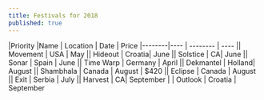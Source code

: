 ```yaml
---
title: Festivals for 2018
published: true
---
```


|Priority |Name | Location | Date | Price
|--------|---- | -------- | ----
|| Movement | USA | May
|| Hideout | Croatia|  June
|| Solstice | CA| June
|| Sonar | Spain | June
|| Time Warp | Germany | April
|| Dekmantel | Holland| August
|| Shambhala | Canada | August | $420
|| Eclipse | Canada | August 
|| Exit | Serbia | July
|| Harvest | CA| September
| | Outlook | Croatia | September
